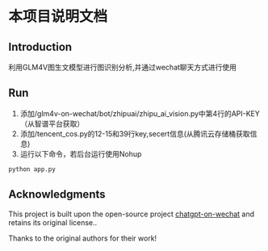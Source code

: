 # 本项目说明文档

## Introduction
利用GLM4V图生文模型进行图识别分析,并通过wechat聊天方式进行使用

## Run
1. 添加/glm4v-on-wechat/bot/zhipuai/zhipu_ai_vision.py中第4行的API-KEY（从智谱平台获取）
2. 添加/tencent_cos.py的12-15和39行key,secert信息(从腾讯云存储桶获取信息)
3. 运行以下命令，若后台运行使用Nohup
```bash 
python app.py
```

## Acknowledgments
This project is built upon the open-source project [chatgpt-on-wechat](https://github.com/zhayujie/chatgpt-on-wechat) and retains its original license..

Thanks to the original authors for their work!